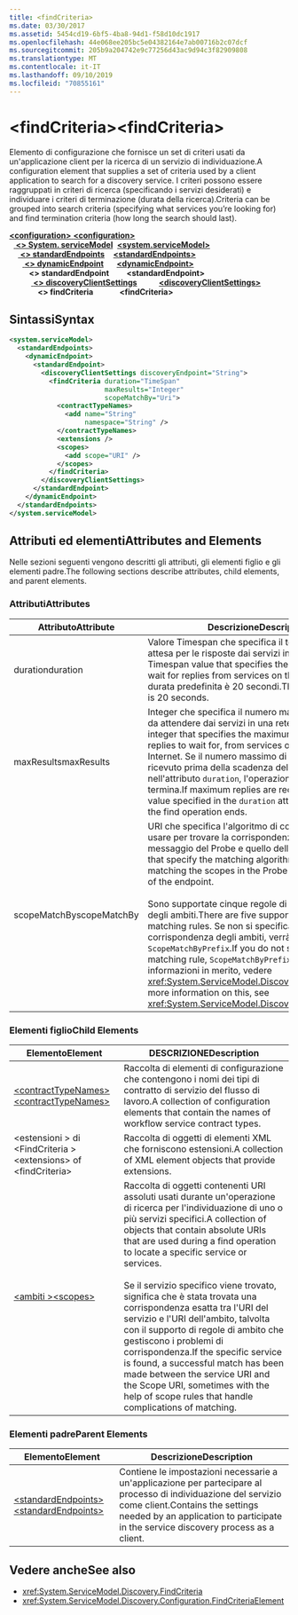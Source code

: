 ```yaml
---
title: <findCriteria>
ms.date: 03/30/2017
ms.assetid: 5454cd19-6bf5-4ba8-94d1-f58d10dc1917
ms.openlocfilehash: 44e068ee205bc5e04382164e7ab00716b2c07dcf
ms.sourcegitcommit: 205b9a204742e9c77256d43ac9d94c3f82909808
ms.translationtype: MT
ms.contentlocale: it-IT
ms.lasthandoff: 09/10/2019
ms.locfileid: "70855161"
---
```

# <a name="findcriteria"></a><span data-ttu-id="d1736-101">\<findCriteria></span><span class="sxs-lookup"><span data-stu-id="d1736-101">\<findCriteria></span></span>
<span data-ttu-id="d1736-102">Elemento di configurazione che fornisce un set di criteri usati da un'applicazione client per la ricerca di un servizio di individuazione.</span><span class="sxs-lookup"><span data-stu-id="d1736-102">A configuration element that supplies a set of criteria used by a client application to search for a discovery service.</span></span> <span data-ttu-id="d1736-103">I criteri possono essere raggruppati in criteri di ricerca (specificando i servizi desiderati) e individuare i criteri di terminazione (durata della ricerca).</span><span class="sxs-lookup"><span data-stu-id="d1736-103">Criteria can be grouped into search criteria (specifying what services you’re looking for) and find termination criteria (how long the search should last).</span></span>  
  
<span data-ttu-id="d1736-104">[ **\<configuration>** ](../configuration-element.md)</span><span class="sxs-lookup"><span data-stu-id="d1736-104">[**\<configuration>**](../configuration-element.md)</span></span>\
<span data-ttu-id="d1736-105">&nbsp;&nbsp;[ **\<> System. serviceModel**](system-servicemodel.md)</span><span class="sxs-lookup"><span data-stu-id="d1736-105">&nbsp;&nbsp;[**\<system.serviceModel>**](system-servicemodel.md)</span></span>\
<span data-ttu-id="d1736-106">&nbsp;&nbsp;&nbsp;&nbsp;[ **\<> standardEndpoints**](standardendpoints.md)</span><span class="sxs-lookup"><span data-stu-id="d1736-106">&nbsp;&nbsp;&nbsp;&nbsp;[**\<standardEndpoints>**](standardendpoints.md)</span></span>\
<span data-ttu-id="d1736-107">&nbsp;&nbsp;&nbsp;&nbsp;&nbsp;&nbsp;[ **\<> dynamicEndpoint**](dynamicendpoint.md)</span><span class="sxs-lookup"><span data-stu-id="d1736-107">&nbsp;&nbsp;&nbsp;&nbsp;&nbsp;&nbsp;[**\<dynamicEndpoint>**](dynamicendpoint.md)</span></span>\
<span data-ttu-id="d1736-108">&nbsp;&nbsp;&nbsp;&nbsp;&nbsp;&nbsp;&nbsp;&nbsp; **\<> standardEndpoint**</span><span class="sxs-lookup"><span data-stu-id="d1736-108">&nbsp;&nbsp;&nbsp;&nbsp;&nbsp;&nbsp;&nbsp;&nbsp;**\<standardEndpoint>**</span></span>\
<span data-ttu-id="d1736-109">&nbsp;&nbsp;&nbsp;&nbsp;&nbsp;&nbsp;&nbsp;&nbsp;&nbsp;&nbsp;[ **\<> discoveryClientSettings**](discoveryclientsettings.md)</span><span class="sxs-lookup"><span data-stu-id="d1736-109">&nbsp;&nbsp;&nbsp;&nbsp;&nbsp;&nbsp;&nbsp;&nbsp;&nbsp;&nbsp;[**\<discoveryClientSettings>**](discoveryclientsettings.md)</span></span>\
<span data-ttu-id="d1736-110">&nbsp;&nbsp;&nbsp;&nbsp;&nbsp;&nbsp;&nbsp;&nbsp;&nbsp;&nbsp;&nbsp;&nbsp; **\<> findCriteria**</span><span class="sxs-lookup"><span data-stu-id="d1736-110">&nbsp;&nbsp;&nbsp;&nbsp;&nbsp;&nbsp;&nbsp;&nbsp;&nbsp;&nbsp;&nbsp;&nbsp;**\<findCriteria>**</span></span>  
  
## <a name="syntax"></a><span data-ttu-id="d1736-111">Sintassi</span><span class="sxs-lookup"><span data-stu-id="d1736-111">Syntax</span></span>  
  
```xml  
<system.serviceModel>
  <standardEndpoints>
    <dynamicEndpoint>
      <standardEndpoint>
        <discoveryClientSettings discoveryEndpoint="String">
          <findCriteria duration="TimeSpan"
                        maxResults="Integer"
                        scopeMatchBy="Uri">
            <contractTypeNames>
              <add name="String"
                   namespace="String" />
            </contractTypeNames>
            <extensions />
            <scopes>
              <add scope="URI" />
            </scopes>
          </findCriteria>
        </discoveryClientSettings>
      </standardEndpoint>
    </dynamicEndpoint>
  </standardEndpoints>
</system.serviceModel>
```  
  
## <a name="attributes-and-elements"></a><span data-ttu-id="d1736-112">Attributi ed elementi</span><span class="sxs-lookup"><span data-stu-id="d1736-112">Attributes and Elements</span></span>  
 <span data-ttu-id="d1736-113">Nelle sezioni seguenti vengono descritti gli attributi, gli elementi figlio e gli elementi padre.</span><span class="sxs-lookup"><span data-stu-id="d1736-113">The following sections describe attributes, child elements, and parent elements.</span></span>  
  
### <a name="attributes"></a><span data-ttu-id="d1736-114">Attributi</span><span class="sxs-lookup"><span data-stu-id="d1736-114">Attributes</span></span>  
  
|<span data-ttu-id="d1736-115">Attributo</span><span class="sxs-lookup"><span data-stu-id="d1736-115">Attribute</span></span>|<span data-ttu-id="d1736-116">Descrizione</span><span class="sxs-lookup"><span data-stu-id="d1736-116">Description</span></span>|  
|---------------|-----------------|  
|<span data-ttu-id="d1736-117">duration</span><span class="sxs-lookup"><span data-stu-id="d1736-117">duration</span></span>|<span data-ttu-id="d1736-118">Valore Timespan che specifica il tempo massimo di attesa per le risposte dai servizi in una rete.</span><span class="sxs-lookup"><span data-stu-id="d1736-118">A Timespan value that specifies the maximum time to wait for replies from services on the network.</span></span> <span data-ttu-id="d1736-119">La durata predefinita è 20 secondi.</span><span class="sxs-lookup"><span data-stu-id="d1736-119">The default duration is 20 seconds.</span></span>|  
|<span data-ttu-id="d1736-120">maxResults</span><span class="sxs-lookup"><span data-stu-id="d1736-120">maxResults</span></span>|<span data-ttu-id="d1736-121">Integer che specifica il numero massimo di risposte da attendere dai servizi in una rete o su Internet.</span><span class="sxs-lookup"><span data-stu-id="d1736-121">An integer that specifies the maximum number of replies to wait for, from services on a network or the Internet.</span></span> <span data-ttu-id="d1736-122">Se il numero massimo di risposte viene ricevuto prima della scadenza del valore specificato nell'attributo `duration`, l'operazione di ricerca termina.</span><span class="sxs-lookup"><span data-stu-id="d1736-122">If maximum replies are received before the value specified in the `duration` attribute has elapsed, the find operation ends.</span></span>|  
|<span data-ttu-id="d1736-123">scopeMatchBy</span><span class="sxs-lookup"><span data-stu-id="d1736-123">scopeMatchBy</span></span>|<span data-ttu-id="d1736-124">URI che specifica l'algoritmo di corrispondenza da usare per trovare la corrispondenza tra l'ambito nel messaggio del Probe e quello dell'endpoint.</span><span class="sxs-lookup"><span data-stu-id="d1736-124">A URI that specify the matching algorithm to use while matching the scopes in the Probe message with that of the endpoint.</span></span><br /><br /> <span data-ttu-id="d1736-125">Sono supportate cinque regole di corrispondenza degli ambiti.</span><span class="sxs-lookup"><span data-stu-id="d1736-125">There are five supported scope-matching rules.</span></span> <span data-ttu-id="d1736-126">Se non si specifica una regola di corrispondenza degli ambiti, verrà usato `ScopeMatchByPrefix`.</span><span class="sxs-lookup"><span data-stu-id="d1736-126">If you do not specify a scope-matching rule, `ScopeMatchByPrefix` is used.</span></span> <span data-ttu-id="d1736-127">Per altre informazioni in merito, vedere <xref:System.ServiceModel.Discovery.FindCriteria>.</span><span class="sxs-lookup"><span data-stu-id="d1736-127">For more information on this, see <xref:System.ServiceModel.Discovery.FindCriteria>.</span></span>|  
  
### <a name="child-elements"></a><span data-ttu-id="d1736-128">Elementi figlio</span><span class="sxs-lookup"><span data-stu-id="d1736-128">Child Elements</span></span>  
  
|<span data-ttu-id="d1736-129">Elemento</span><span class="sxs-lookup"><span data-stu-id="d1736-129">Element</span></span>|<span data-ttu-id="d1736-130">DESCRIZIONE</span><span class="sxs-lookup"><span data-stu-id="d1736-130">Description</span></span>|  
|-------------|-----------------|  
|[<span data-ttu-id="d1736-131">\<contractTypeNames></span><span class="sxs-lookup"><span data-stu-id="d1736-131">\<contractTypeNames></span></span>](contracttypenames.md)|<span data-ttu-id="d1736-132">Raccolta di elementi di configurazione che contengono i nomi dei tipi di contratto di servizio del flusso di lavoro.</span><span class="sxs-lookup"><span data-stu-id="d1736-132">A collection of configuration elements that contain the names of workflow service contract types.</span></span>|  
|<span data-ttu-id="d1736-133">\<estensioni > di \<FindCriteria ></span><span class="sxs-lookup"><span data-stu-id="d1736-133">\<extensions> of \<findCriteria></span></span>|<span data-ttu-id="d1736-134">Raccolta di oggetti di elementi XML che forniscono estensioni.</span><span class="sxs-lookup"><span data-stu-id="d1736-134">A collection of XML element objects that provide extensions.</span></span>|  
|[<span data-ttu-id="d1736-135">\<ambiti ></span><span class="sxs-lookup"><span data-stu-id="d1736-135">\<scopes></span></span>](scopes.md)|<span data-ttu-id="d1736-136">Raccolta di oggetti contenenti URI assoluti usati durante un'operazione di ricerca per l'individuazione di uno o più servizi specifici.</span><span class="sxs-lookup"><span data-stu-id="d1736-136">A collection of objects that contain absolute URIs that are used during a find operation to locate a specific service or services.</span></span><br /><br /> <span data-ttu-id="d1736-137">Se il servizio specifico viene trovato, significa che è stata trovata una corrispondenza esatta tra l'URI del servizio e l'URI dell'ambito, talvolta con il supporto di regole di ambito che gestiscono i problemi di corrispondenza.</span><span class="sxs-lookup"><span data-stu-id="d1736-137">If the specific service is found, a successful match has been made between the service URI and the Scope URI, sometimes with the help of scope rules that handle complications of matching.</span></span>|  
  
### <a name="parent-elements"></a><span data-ttu-id="d1736-138">Elementi padre</span><span class="sxs-lookup"><span data-stu-id="d1736-138">Parent Elements</span></span>  
  
|<span data-ttu-id="d1736-139">Elemento</span><span class="sxs-lookup"><span data-stu-id="d1736-139">Element</span></span>|<span data-ttu-id="d1736-140">Descrizione</span><span class="sxs-lookup"><span data-stu-id="d1736-140">Description</span></span>|  
|-------------|-----------------|  
|[<span data-ttu-id="d1736-141">\<standardEndpoints></span><span class="sxs-lookup"><span data-stu-id="d1736-141">\<standardEndpoints></span></span>](standardendpoints.md)|<span data-ttu-id="d1736-142">Contiene le impostazioni necessarie a un'applicazione per partecipare al processo di individuazione del servizio come client.</span><span class="sxs-lookup"><span data-stu-id="d1736-142">Contains the settings needed by an application to participate in the service discovery process as a client.</span></span>|  
  
## <a name="see-also"></a><span data-ttu-id="d1736-143">Vedere anche</span><span class="sxs-lookup"><span data-stu-id="d1736-143">See also</span></span>

- <xref:System.ServiceModel.Discovery.FindCriteria>
- <xref:System.ServiceModel.Discovery.Configuration.FindCriteriaElement>
